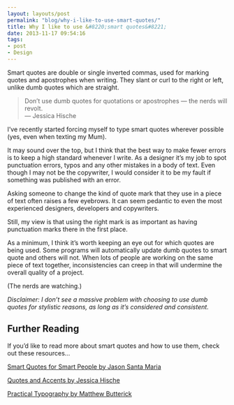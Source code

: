 ```yaml
---
layout: layouts/post
permalink: "blog/why-i-like-to-use-smart-quotes/"
title: Why I like to use &#8220;smart quotes&#8221;
date: 2013-11-17 09:54:16
tags:
- post
- Design
---
```


Smart quotes are double or single inverted commas, used for marking quotes and apostrophes when writing. They slant or curl to the right or left, unlike dumb quotes which are straight.

> Don’t use dumb quotes for quotations or apostrophes — the nerds will revolt.
<br>— Jessica Hische

I’ve recently started forcing myself to type smart quotes wherever possible (yes, even when texting my Mum).

It may sound over the top, but I think that the best way to make fewer errors is to keep a high standard whenever I write. As a designer it’s my job to spot punctuation errors, typos and any other mistakes in a body of text. Even though I may not be the copywriter, I would consider it to be my fault if something was published with an error.

Asking someone to change the kind of quote mark that they use in a piece of text often raises a few eyebrows. It can seem pedantic to even the most experienced designers, developers and copywriters.

Still, my view is that using the right mark is as important as having punctuation marks there in the first place.

As a minimum, I think it’s worth keeping an eye out for which quotes are being used. Some programs will automatically update dumb quotes to smart quote and others will not. When lots of people are working on the same piece of text together, inconsistencies can creep in that will undermine the overall quality of a project.

(The nerds are watching.)

*Disclaimer: I don’t see a massive problem with choosing to use dumb quotes for stylistic reasons, as long as it’s considered and consistent.*

## Further Reading

If you’d like to read more about smart quotes and how to use them, check out these resources…

[Smart Quotes for Smart People by Jason Santa Maria][1]

[Quotes and Accents by Jessica Hische][2]

[Practical Typography by Matthew Butterick][3]

 [1]: http://smartquotesforsmartpeople.com/
 [2]: http://quotesandaccents.com/
 [3]: http://practicaltypography.com/straight-and-curly-quotes.html